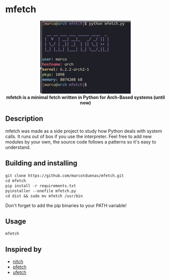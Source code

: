 # mfetch

<p align="center">
  <img src="./example.png?raw=true" alt="Mfetch example"/><br>
  <b>mfetch is a minimal fetch written in Python for Arch-Based systems (until now)</b>
</p>


## Description
mfetch was made as a side project to study how Python deals with system calls. It runs out of box if you use the interpreter.
Feel free to add new modules by your own, the source code follows a patterns so it's easy to understand.
## Building and installing
```fish
git clone https://github.com/marcotduenas/mfetch.git
cd mfetch
pip install -r requirements.txt
pyinstaller --onefile mfetch.py
cd dist && sudo mv mfetch /usr/bin
 ```
 Don't forget to add the pip binaries to your PATH variable!
 ## Usage 
 ```
 mfetch
 ```
 ## Inspired by
 * [nitch](https://github.com/ssleert/nitch)
 * [pfetch](https://github.com/dylanaraps/pfetch)
 * [ufetch](https://github.com/jschx/ufetch)
